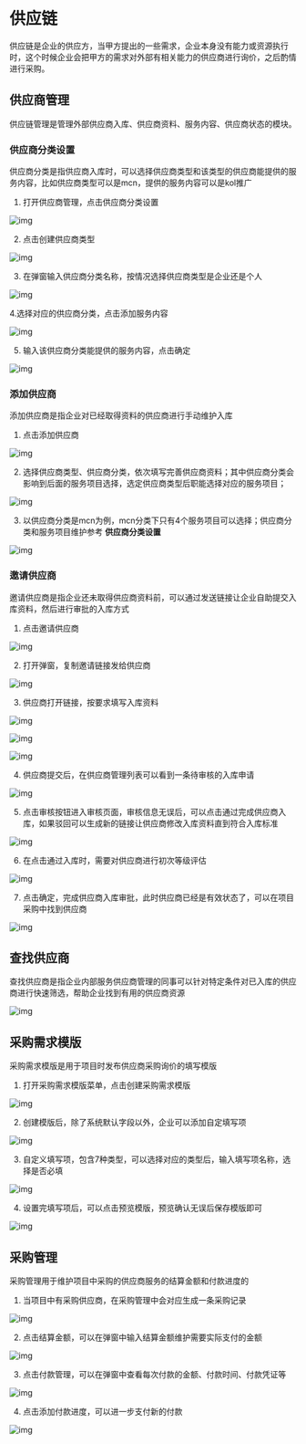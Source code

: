 # 供应链

供应链是企业的供应方，当甲方提出的一些需求，企业本身没有能力或资源执行时，这个时候企业会把甲方的需求对外部有相关能力的供应商进行询价，之后酌情进行采购。

## 供应商管理

供应链管理是管理外部供应商入库、供应商资料、服务内容、供应商状态的模块。

### 供应商分类设置

供应商分类是指供应商入库时，可以选择供应商类型和该类型的供应商能提供的服务内容，比如供应商类型可以是mcn，提供的服务内容可以是kol推广

1. 打开供应商管理，点击供应商分类设置

![img](https://dm-1303208826.cos.ap-guangzhou.myqcloud.com/chm/9/1.png)

2. 点击创建供应商类型

![img](https://dm-1303208826.cos.ap-guangzhou.myqcloud.com/chm/9/2.png)

3. 在弹窗输入供应商分类名称，按情况选择供应商类型是企业还是个人

![img](https://dm-1303208826.cos.ap-guangzhou.myqcloud.com/chm/9/3.png)

4.选择对应的供应商分类，点击添加服务内容

![img](https://dm-1303208826.cos.ap-guangzhou.myqcloud.com/chm/9/5.png)

5. 输入该供应商分类能提供的服务内容，点击确定

![img](https://dm-1303208826.cos.ap-guangzhou.myqcloud.com/chm/9/4.png)

### 添加供应商

添加供应商是指企业对已经取得资料的供应商进行手动维护入库

1. 点击添加供应商

![img](https://dm-1303208826.cos.ap-guangzhou.myqcloud.com/chm/9/6.png)

2. 选择供应商类型、供应商分类，依次填写完善供应商资料；其中供应商分类会影响到后面的服务项目选择，选定供应商类型后职能选择对应的服务项目；

![img](https://dm-1303208826.cos.ap-guangzhou.myqcloud.com/chm/9/7.png)

3. 以供应商分类是mcn为例，mcn分类下只有4个服务项目可以选择；供应商分类和服务项目维护参考 **供应商分类设置**

![img](https://dm-1303208826.cos.ap-guangzhou.myqcloud.com/chm/9/8.png)

### 邀请供应商

邀请供应商是指企业还未取得供应商资料前，可以通过发送链接让企业自助提交入库资料，然后进行审批的入库方式

1. 点击邀请供应商

![img](https://dm-1303208826.cos.ap-guangzhou.myqcloud.com/chm/9/9.png)

2. 打开弹窗，复制邀请链接发给供应商

![img](https://dm-1303208826.cos.ap-guangzhou.myqcloud.com/chm/9/10.png)

3. 供应商打开链接，按要求填写入库资料

![img](https://dm-1303208826.cos.ap-guangzhou.myqcloud.com/chm/9/11.png)

![img](https://dm-1303208826.cos.ap-guangzhou.myqcloud.com/chm/9/12.png)

![img](https://dm-1303208826.cos.ap-guangzhou.myqcloud.com/chm/9/13.png)

4. 供应商提交后，在供应商管理列表可以看到一条待审核的入库申请

![img](https://dm-1303208826.cos.ap-guangzhou.myqcloud.com/chm/9/14.png)

5. 点击审核按钮进入审核页面，审核信息无误后，可以点击通过完成供应商入库，如果驳回可以生成新的链接让供应商修改入库资料直到符合入库标准

![img](https://dm-1303208826.cos.ap-guangzhou.myqcloud.com/chm/9/15.png)

6. 在点击通过入库时，需要对供应商进行初次等级评估

![img](https://dm-1303208826.cos.ap-guangzhou.myqcloud.com/chm/9/16.png)

7. 点击确定，完成供应商入库审批，此时供应商已经是有效状态了，可以在项目采购中找到供应商

![img](https://dm-1303208826.cos.ap-guangzhou.myqcloud.com/chm/9/17.png)

## 查找供应商

查找供应商是指企业内部服务供应商管理的同事可以针对特定条件对已入库的供应商进行快速筛选，帮助企业找到有用的供应商资源

![img](https://dm-1303208826.cos.ap-guangzhou.myqcloud.com/chm/9/18.png)

## 采购需求模版

采购需求模版是用于项目时发布供应商采购询价的填写模版

1. 打开采购需求模版菜单，点击创建采购需求模版

![img](https://dm-1303208826.cos.ap-guangzhou.myqcloud.com/chm/9/19.png)

2. 创建模版后，除了系统默认字段以外，企业可以添加自定填写项

![img](https://dm-1303208826.cos.ap-guangzhou.myqcloud.com/chm/9/20.png)

3. 自定义填写项，包含7种类型，可以选择对应的类型后，输入填写项名称，选择是否必填

![img](https://dm-1303208826.cos.ap-guangzhou.myqcloud.com/chm/9/21.png)

4. 设置完填写项后，可以点击预览模版，预览确认无误后保存模版即可

![img](https://dm-1303208826.cos.ap-guangzhou.myqcloud.com/chm/9/22.png)

## 采购管理

采购管理用于维护项目中采购的供应商服务的结算金额和付款进度的

1. 当项目中有采购供应商，在采购管理中会对应生成一条采购记录

![img](https://dm-1303208826.cos.ap-guangzhou.myqcloud.com/chm/9/23.png)

2. 点击结算金额，可以在弹窗中输入结算金额维护需要实际支付的金额

![img](https://dm-1303208826.cos.ap-guangzhou.myqcloud.com/chm/9/24.png)

3. 点击付款管理，可以在弹窗中查看每次付款的金额、付款时间、付款凭证等

![img](https://dm-1303208826.cos.ap-guangzhou.myqcloud.com/chm/9/25.png)

4. 点击添加付款进度，可以进一步支付新的付款

![img](https://dm-1303208826.cos.ap-guangzhou.myqcloud.com/chm/9/26.png)